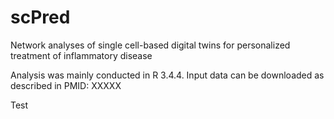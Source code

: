 # scPred
Network analyses of single cell-based digital twins for personalized treatment of inflammatory disease

Analysis was mainly conducted in R 3.4.4.
Input data can be downloaded as described in PMID: XXXXX 

Test
